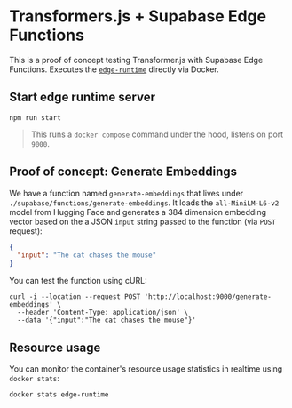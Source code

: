 # Transformers.js + Supabase Edge Functions

This is a proof of concept testing Transformer.js with Supabase Edge Functions. Executes the [`edge-runtime`](https://github.com/supabase/edge-runtime) directly via Docker.

## Start edge runtime server

```shell
npm run start
```

> This runs a `docker compose` command under the hood, listens on port `9000`.

## Proof of concept: Generate Embeddings

We have a function named `generate-embeddings` that lives under `./supabase/functions/generate-embeddings`. It loads the `all-MiniLM-L6-v2` model from Hugging Face and generates a 384 dimension embedding vector based on the a JSON `input` string passed to the function (via `POST` request):

```json
{
  "input": "The cat chases the mouse"
}
```

You can test the function using cURL:

```shell
curl -i --location --request POST 'http://localhost:9000/generate-embeddings' \
  --header 'Content-Type: application/json' \
  --data '{"input":"The cat chases the mouse"}'
```

## Resource usage

You can monitor the container's resource usage statistics in realtime using `docker stats`:

```shell
docker stats edge-runtime
```
